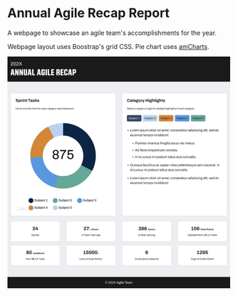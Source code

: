 # Annual Agile Recap Report
A webpage to showcase an agile team's accomplishments for the year.

Webpage layout uses Boostrap's grid CSS.
Pie chart uses <a href="https://www.amcharts.com/" target="_blank">amCharts</a>.  

<img src="./src/assets/demo.jpg" width="500px" />

